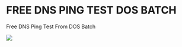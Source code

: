 # FREE DNS PING TEST DOS BATCH
Free DNS Ping Test From DOS Batch

<img border="0" src="https://3.bp.blogspot.com/-6_v4QqhhYno/XYD0GTkjPAI/AAAAAAAAAeU/OBrPentvPVcw8flBACqgyqU3f8OD_0TjwCLcBGAsYHQ/s1600/freednspingtest.png" />

